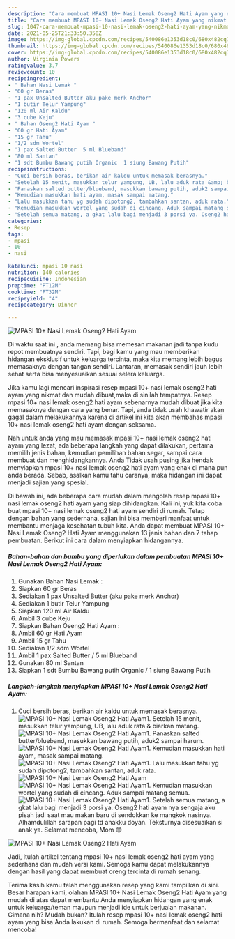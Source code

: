 ```yaml
---
description: "Cara membuat MPASI 10+ Nasi Lemak Oseng2 Hati Ayam yang nikmat dan Mudah Dibuat"
title: "Cara membuat MPASI 10+ Nasi Lemak Oseng2 Hati Ayam yang nikmat dan Mudah Dibuat"
slug: 1047-cara-membuat-mpasi-10-nasi-lemak-oseng2-hati-ayam-yang-nikmat-dan-mudah-dibuat
date: 2021-05-25T21:33:50.358Z
image: https://img-global.cpcdn.com/recipes/540086e1353d18c0/680x482cq70/mpasi-10-nasi-lemak-oseng2-hati-ayam-foto-resep-utama.jpg
thumbnail: https://img-global.cpcdn.com/recipes/540086e1353d18c0/680x482cq70/mpasi-10-nasi-lemak-oseng2-hati-ayam-foto-resep-utama.jpg
cover: https://img-global.cpcdn.com/recipes/540086e1353d18c0/680x482cq70/mpasi-10-nasi-lemak-oseng2-hati-ayam-foto-resep-utama.jpg
author: Virginia Powers
ratingvalue: 3.7
reviewcount: 10
recipeingredient:
- " Bahan Nasi Lemak "
- "60 gr Beras"
- "1 pax Unsalted Butter aku pake merk Anchor"
- "1 butir Telur Yampung"
- "120 ml Air Kaldu"
- "3 cube Keju"
- " Bahan Oseng2 Hati Ayam "
- "60 gr Hati Ayam"
- "15 gr Tahu"
- "1/2 sdm Wortel"
- "1 pax Salted Butter  5 ml Blueband"
- "80 ml Santan"
- "1 sdt Bumbu Bawang putih Organic  1 siung Bawang Putih"
recipeinstructions:
- "Cuci bersih beras, berikan air kaldu untuk memasak berasnya."
- "Setelah 15 menit, masukkan telur yampung, UB, lalu aduk rata &amp; biarkan matang."
- "Panaskan salted butter/blueband, masukkan bawang putih, aduk2 sampai harum."
- "Kemudian masukkan hati ayam, masak sampai matang."
- "Lalu masukkan tahu yg sudah dipotong2, tambahkan santan, aduk rata."
- "Kemudian masukkan wortel yang sudah di cincang. Aduk sampai matang semua."
- "Setelah semua matang, a gkat lalu bagi menjadi 3 porsi ya. Oseng2 hati ayam nya sengaja aku pisah jadi saat mau makan baru di sendokkan ke mangkok nasinya. Alhamdulillah sarapan pagi td anakku doyan. Teksturnya disesuaikan si anak ya. Selamat mencoba, Mom 😊"
categories:
- Resep
tags:
- mpasi
- 10
- nasi

katakunci: mpasi 10 nasi 
nutrition: 140 calories
recipecuisine: Indonesian
preptime: "PT12M"
cooktime: "PT32M"
recipeyield: "4"
recipecategory: Dinner

---
```



![MPASI 10+ Nasi Lemak Oseng2 Hati Ayam](https://img-global.cpcdn.com/recipes/540086e1353d18c0/680x482cq70/mpasi-10-nasi-lemak-oseng2-hati-ayam-foto-resep-utama.jpg)

Di waktu  saat ini , anda memang bisa memesan makanan jadi tanpa kudu repot membuatnya sendiri. Tapi, bagi kamu yang mau memberikan hidangan eksklusif untuk keluarga tercinta, maka kita memang lebih bagus memasaknya dengan tangan sendiri. Lantaran, memasak sendiri jauh lebih sehat serta bisa menyesuaikan sesuai selera keluarga.

Jika kamu lagi mencari inspirasi resep mpasi 10+ nasi lemak oseng2 hati ayam yang nikmat dan mudah dibuat,maka di sinilah tempatnya. Resep mpasi 10+ nasi lemak oseng2 hati ayam  sebenarnya mudah dibuat jika kita memasaknya dengan cara yang benar. Tapi, anda tidak usah khawatir akan gagal dalam melakukannya 
karena di artikel ini kita akan membahas mpasi 10+ nasi lemak oseng2 hati ayam dengan seksama.  



Nah untuk anda yang mau memasak mpasi 10+ nasi lemak oseng2 hati ayam yang lezat, ada beberapa langkah yang dapat dilakukan, pertama memilih jenis bahan, kemudian pemilihan bahan segar, sampai cara membuat dan menghidangkannya. Anda Tidak usah pusing jika hendak menyiapkan mpasi 10+ nasi lemak oseng2 hati ayam yang enak di mana pun anda berada. Sebab, asalkan kamu  tahu caranya, maka hidangan ini dapat menjadi sajian yang spesial.

Di bawah ini, ada beberapa cara mudah dalam mengolah resep mpasi 10+ nasi lemak oseng2 hati ayam yang siap dihidangkan. Kali ini, yuk kita coba buat mpasi 10+ nasi lemak oseng2 hati ayam sendiri di rumah. Tetap dengan bahan yang sederhana, sajian ini bisa memberi manfaat untuk membantu menjaga kesehatan tubuh kita. Anda dapat membuat MPASI 10+ Nasi Lemak Oseng2 Hati Ayam menggunakan 13 jenis bahan dan 7 tahap pembuatan. Berikut ini cara dalam menyiapkan hidangannya.

<!--inarticleads1-->

##### Bahan-bahan dan bumbu yang diperlukan dalam pembuatan MPASI 10+ Nasi Lemak Oseng2 Hati Ayam:

1. Gunakan  Bahan Nasi Lemak :
1. Siapkan 60 gr Beras
1. Sediakan 1 pax Unsalted Butter (aku pake merk Anchor)
1. Sediakan 1 butir Telur Yampung
1. Siapkan 120 ml Air Kaldu
1. Ambil 3 cube Keju
1. Siapkan  Bahan Oseng2 Hati Ayam :
1. Ambil 60 gr Hati Ayam
1. Ambil 15 gr Tahu
1. Sediakan 1/2 sdm Wortel
1. Ambil 1 pax Salted Butter / 5 ml Blueband
1. Gunakan 80 ml Santan
1. Siapkan 1 sdt Bumbu Bawang putih Organic / 1 siung Bawang Putih




<!--inarticleads2-->

##### Langkah-langkah menyiapkan MPASI 10+ Nasi Lemak Oseng2 Hati Ayam:

1. Cuci bersih beras, berikan air kaldu untuk memasak berasnya.
<img src="//assets-global.cpcdn.com/assets/icons/button_play-2c75c40dde080a61004c1f40b05d8f140eaff45d7e9e6481dc71c63d2e7c4909.png" alt="MPASI 10+ Nasi Lemak Oseng2 Hati Ayam">1. Setelah 15 menit, masukkan telur yampung, UB, lalu aduk rata &amp; biarkan matang.
<img src="//assets-global.cpcdn.com/assets/icons/button_play-2c75c40dde080a61004c1f40b05d8f140eaff45d7e9e6481dc71c63d2e7c4909.png" alt="MPASI 10+ Nasi Lemak Oseng2 Hati Ayam">1. Panaskan salted butter/blueband, masukkan bawang putih, aduk2 sampai harum.
<img src="//assets-global.cpcdn.com/assets/icons/button_play-2c75c40dde080a61004c1f40b05d8f140eaff45d7e9e6481dc71c63d2e7c4909.png" alt="MPASI 10+ Nasi Lemak Oseng2 Hati Ayam">1. Kemudian masukkan hati ayam, masak sampai matang.
<img src="//assets-global.cpcdn.com/assets/icons/button_play-2c75c40dde080a61004c1f40b05d8f140eaff45d7e9e6481dc71c63d2e7c4909.png" alt="MPASI 10+ Nasi Lemak Oseng2 Hati Ayam">1. Lalu masukkan tahu yg sudah dipotong2, tambahkan santan, aduk rata.
<img src="//assets-global.cpcdn.com/assets/icons/button_play-2c75c40dde080a61004c1f40b05d8f140eaff45d7e9e6481dc71c63d2e7c4909.png" alt="MPASI 10+ Nasi Lemak Oseng2 Hati Ayam"><img src="//assets-global.cpcdn.com/assets/icons/button_play-2c75c40dde080a61004c1f40b05d8f140eaff45d7e9e6481dc71c63d2e7c4909.png" alt="MPASI 10+ Nasi Lemak Oseng2 Hati Ayam">1. Kemudian masukkan wortel yang sudah di cincang. Aduk sampai matang semua.
<img src="//assets-global.cpcdn.com/assets/icons/button_play-2c75c40dde080a61004c1f40b05d8f140eaff45d7e9e6481dc71c63d2e7c4909.png" alt="MPASI 10+ Nasi Lemak Oseng2 Hati Ayam">1. Setelah semua matang, a gkat lalu bagi menjadi 3 porsi ya. Oseng2 hati ayam nya sengaja aku pisah jadi saat mau makan baru di sendokkan ke mangkok nasinya. Alhamdulillah sarapan pagi td anakku doyan. Teksturnya disesuaikan si anak ya. Selamat mencoba, Mom 😊
<img src="//assets-global.cpcdn.com/assets/icons/button_play-2c75c40dde080a61004c1f40b05d8f140eaff45d7e9e6481dc71c63d2e7c4909.png" alt="MPASI 10+ Nasi Lemak Oseng2 Hati Ayam">



Jadi, itulah artikel tentang  mpasi 10+ nasi lemak oseng2 hati ayam  yang sederhana dan mudah versi kami. Semoga kamu dapat melakukannya dengan hasil yang dapat membuat oreng tercinta di rumah senang. 

Terima kasih kamu telah menggunakan resep yang kami tampilkan di sini. Besar harapan kami, olahan  MPASI 10+ Nasi Lemak Oseng2 Hati Ayam yang mudah di atas dapat membantu Anda menyiapkan hidangan yang enak untuk keluarga/teman maupun menjadi ide untuk berjualan makanan. Gimana nih? Mudah bukan? Itulah resep mpasi 10+ nasi lemak oseng2 hati ayam yang bisa Anda lakukan di rumah. Semoga bermanfaat dan selamat mencoba!

